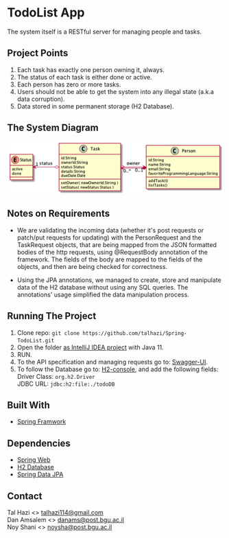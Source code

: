 # TodoList App
The system itself is a RESTful server for managing people and tasks.

## Project Points
1. Each task has exactly one person owning it, always.
2. The status of each task is either  done  or  active.
3. Each person has zero or more tasks.
4. Users should not be able to get the system into any illegal state (a.k.a data corruption).
5. Data stored in some permanent storage (H2 Database).

## The System Diagram
![system-diagram]

## Notes on Requirements
- We are validating the incoming data (whether it's post requests or patch/put requests for updating) with 
the PersonRequest and the TaskRequest objects, that are being mapped from the JSON formatted bodies of the http requests, using @RequestBody annotation of the framework. 
  The fields of the body are mapped to the fields of the objects, and then are being checked for correctness.
  
- Using the JPA annotations, we managed to create, store and manipulate data of the H2 database without using any SQL queries. The annotations' usage simplified the data manipulation process.
  

## Running The Project
1. Clone repo:
   `git clone https://github.com/talhazi/Spring-TodoList.git`
2. Open the folder [as IntelliJ IDEA project](https://www.jetbrains.com/help/idea/import-project-or-module-wizard.html) with Java 11.
3. RUN.
4. To the API specification and managing requests go to: [Swagger-UI](http://localhost:8080/swagger-ui/index.html?configUrl=/v3/api-docs/swagger-config).
5. To follow the Database go to: [H2-console](http://localhost:8080/h2-console/), and add the following fields: <br/>
   Driver Class: `org.h2.Driver`<br/> JDBC URL: `jdbc:h2:file:./todoDB`

## Built With
* [Spring Framwork](https://spring.io/)

## Dependencies
* [Spring Web](https://mvnrepository.com/artifact/org.springframework/spring-web)
* [H2 Database](http://www.h2database.com/html/main.html)
* [Spring Data JPA](https://spring.io/projects/spring-data-jpa)

## Contact
Tal Hazi <> [talhazi114@gmail.com](mailto:talhazi114@gmail.com) <br/>
Dan Amsalem <> [danams@post.bgu.ac.il](mailto:danams@post.bgu.ac.il) <br/>
Noy Shani <> [noysha@post.bgu.ac.il](mailto:noysha@post.bgu.ac.il)

[system-diagram]: system-diagram.png
